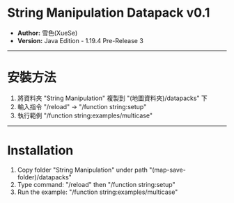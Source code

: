 # String Manipulation Datapack v0.1

- **Author:** 雪色(XueSe)
- **Version:** Java Edition - 1.19.4 Pre-Release 3

---

# 安裝方法

1. 將資料夾 "String Manipulation" 複製到 "(地圖資料夾)/datapacks" 下
2. 輸入指令 "/reload" -> "/function string:setup"
3. 執行範例 "/function string:examples/multicase"

---

# Installation

1. Copy folder "String Manipulation" under path "(map-save-folder)/datapacks"
2. Type command: "/reload" then "/function string:setup"
3. Run the example: "/function string:examples/multicase"
